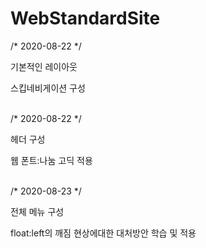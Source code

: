 # WebStandardSite

/* 2020-08-22 */ <br>
 <p>기본적인 레이아웃</p>
 <p>스킵네비게이션 구성</p>
<br>
/* 2020-08-22 */<br>
 <p> 헤더 구성</p>
 <p> 웹 폰트:나눔 고딕 적용</p>
 <br>
/* 2020-08-23 */<br>
 <p> 전체 메뉴 구성</p>
 <p> float:left의 깨짐 현상에대한 대처방안 학습 및 적용</p>

